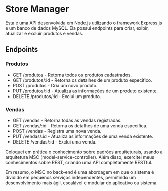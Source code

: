 # Store Manager

Esta é uma API desenvolvida em Node.js utilizando o framework Express.js e um banco de dados MySQL. Ela possui endpoints para criar, exibir, atualizar e excluir produtos e vendas.

## Endpoints

### Produtos

- GET /produtos - Retorna todos os produtos cadastrados.
- GET /produtos/:id - Retorna os detalhes de um produto específico.
- POST /produtos - Cria um novo produto.
- PUT /produtos/:id - Atualiza as informações de um produto existente.
- DELETE /produtos/:id - Exclui um produto.

### Vendas
- GET /vendas - Retorna todas as vendas registradas.
- GET /vendas/:id - Retorna os detalhes de uma venda específica.
- POST /vendas - Registra uma nova venda.
- PUT /vendas/:id - Atualiza as informações de uma venda existente.
- DELETE /vendas/:id - Exclui uma venda.

Coloquei em prática o conhecimento sobre padrões arquiteturais, usando a arquitetura MSC (model-service-controller). Além disso, exercitei meus conhecimentos sobre REST, criando uma API completamente RESTful.

Em resumo, o MSC no back-end é uma abordagem em que o sistema é dividido em pequenos serviços independentes, permitindo um desenvolvimento mais ágil, escalável e modular do aplicativo ou sistema.